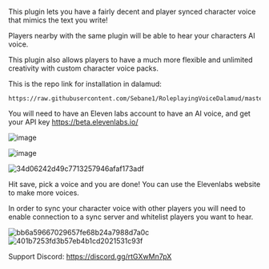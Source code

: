 This plugin lets you have a fairly decent and player synced character voice that mimics the text you write!

Players nearby with the same plugin will be able to hear your characters AI voice.

This plugin also allows players to have a much more flexible and unlimited creativity with custom character voice packs.

This is the repo link for installation in dalamud:
```
https://raw.githubusercontent.com/Sebane1/RoleplayingVoiceDalamud/master/repo.json
```

You will need to have an Eleven labs account to have an AI voice, and get your API key
https://beta.elevenlabs.io/ 

![image](https://github.com/Sebane1/RoleplayingVoiceDalamud/assets/7157688/01eee38d-6411-4c5d-9d9e-8df6c8a0716f)

![image](https://github.com/Sebane1/RoleplayingVoiceDalamud/assets/7157688/a2049ddf-1454-4409-80f6-470872ca58e6)

![34d06242d49c7713257946afaf173adf](https://github.com/Sebane1/RoleplayingVoiceDalamud/assets/7157688/aed9cadf-2499-45b5-987f-b919b5c9260f)


Hit save, pick a voice and you are done!
You can use the Elevenlabs website to make more voices.

In order to sync your character voice with other players you will need to enable connection to a sync server and whitelist players you want to hear.

![bb6a59667029657fe68b24a7988d7a0c](https://github.com/Sebane1/RoleplayingVoiceDalamud/assets/7157688/371e2e9a-081c-4129-8096-aa5ff7f90858)
![401b7253fd3b57eb4b1cd2021531c93f](https://github.com/Sebane1/RoleplayingVoiceDalamud/assets/7157688/496fd720-51c4-49da-a5a7-e0796cc15d2b)

Support Discord:
https://discord.gg/rtGXwMn7pX
